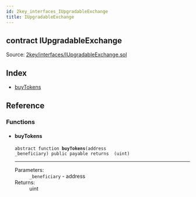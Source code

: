 ```yaml
---
id: 2key_interfaces_IUpgradableExchange
title: IUpgradableExchange
---
```


<div class="contract-doc"><div class="contract"><h2 class="contract-header"><span class="contract-kind">contract</span> IUpgradableExchange</h2><div class="source">Source: <a href="git+https://github.com/2keynet/web3-alpha/blob/v0.0.3/contracts/2key/interfaces/IUpgradableExchange.sol" target="_blank">2key/interfaces/IUpgradableExchange.sol</a></div></div><div class="index"><h2>Index</h2><ul><li><a href="2key_interfaces_IUpgradableExchange.html#buyTokens">buyTokens</a></li></ul></div><div class="reference"><h2>Reference</h2><div class="functions"><h3>Functions</h3><ul><li><div class="item function"><span id="buyTokens" class="anchor-marker"></span><h4 class="name">buyTokens</h4><div class="body"><code class="signature"><span>abstract </span>function <strong>buyTokens</strong><span>(address _beneficiary) </span><span>public </span><span>payable </span><span>returns  (uint) </span></code><hr/><dl><dt><span class="label-parameters">Parameters:</span></dt><dd><div><code>_beneficiary</code> - address</div></dd><dt><span class="label-return">Returns:</span></dt><dd>uint</dd></dl></div></div></li></ul></div></div></div>
